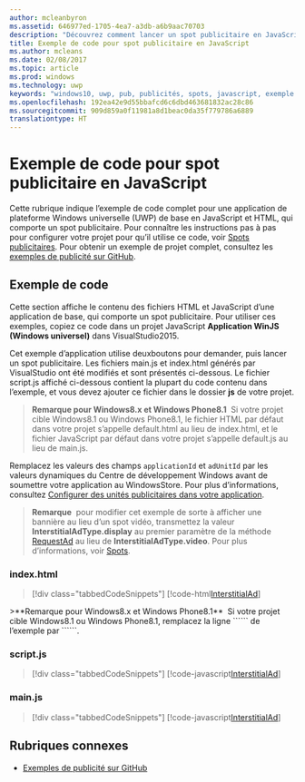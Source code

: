 ```yaml
---
author: mcleanbyron
ms.assetid: 646977ed-1705-4ea7-a3db-a6b9aac70703
description: "Découvrez comment lancer un spot publicitaire en JavaScript/HTML."
title: Exemple de code pour spot publicitaire en JavaScript
ms.author: mcleans
ms.date: 02/08/2017
ms.topic: article
ms.prod: windows
ms.technology: uwp
keywords: "windows10, uwp, pub, publicités, spots, javascript, exemple de code"
ms.openlocfilehash: 192ea42e9d55bbafcd6c6dbd463681832ac28c86
ms.sourcegitcommit: 909d859a0f11981a8d1beac0da35f779786a6889
translationtype: HT
---
```

# <a name="interstitial-ad-sample-code-in-javascript"></a>Exemple de code pour spot publicitaire en JavaScript

Cette rubrique indique l’exemple de code complet pour une application de plateforme Windows universelle (UWP) de base en JavaScript et HTML, qui comporte un spot publicitaire. Pour connaître les instructions pas à pas pour configurer votre projet pour qu’il utilise ce code, voir [Spots publicitaires](interstitial-ads.md). Pour obtenir un exemple de projet complet, consultez les [exemples de publicité sur GitHub](http://aka.ms/githubads).

## <a name="code-example"></a>Exemple de code

Cette section affiche le contenu des fichiers HTML et JavaScript d’une application de base, qui comporte un spot publicitaire. Pour utiliser ces exemples, copiez ce code dans un projet JavaScript **Application WinJS (Windows universel)** dans VisualStudio2015.

Cet exemple d’application utilise deuxboutons pour demander, puis lancer un spot publicitaire. Les fichiers main.js et index.html générés par VisualStudio ont été modifiés et sont présentés ci-dessous. Le fichier script.js affiché ci-dessous contient la plupart du code contenu dans l’exemple, et vous devez ajouter ce fichier dans le dossier **js** de votre projet.

>**Remarque pour Windows8.x et Windows Phone8.1**&nbsp;&nbsp;Si votre projet cible Windows8.1 ou Windows Phone8.1, le fichier HTML par défaut dans votre projet s’appelle default.html au lieu de index.html, et le fichier JavaScript par défaut dans votre projet s’appelle default.js au lieu de main.js.

Remplacez les valeurs des champs ```applicationId``` et ```adUnitId``` par les valeurs dynamiques du Centre de développement Windows avant de soumettre votre application au WindowsStore. Pour plus d’informations, consultez [Configurer des unités publicitaires dans votre application](set-up-ad-units-in-your-app.md).

>**Remarque**&nbsp;&nbsp;pour modifier cet exemple de sorte à afficher une bannière au lieu d’un spot vidéo, transmettez la valeur **InterstitialAdType.display** au premier paramètre de la méthode [RequestAd](https://msdn.microsoft.com/library/windows/apps/microsoft.advertising.winrt.ui.interstitialad.requestad.aspx) au lieu de **InterstitialAdType.video**. Pour plus d’informations, voir [Spots](interstitial-ads.md).

### <a name="indexhtml"></a>index.html

> [!div class="tabbedCodeSnippets"]
[!code-html[InterstitialAd](./code/AdvertisingSamples/InterstitialAdSamples/js/index.html#L1-L21)]

<span/>
>**Remarque pour Windows8.x et Windows Phone8.1**&nbsp;&nbsp;Si votre projet cible Windows8.1 ou Windows Phone8.1, remplacez la ligne ```<script src="//Microsoft.Advertising.JavaScript/ad.js"></script>``` de l’exemple par ```<script src="/MSAdvertisingJS/ads/ad.js"></script>```.

### <a name="scriptjs"></a>script.js

> [!div class="tabbedCodeSnippets"]
[!code-javascript[InterstitialAd](./code/AdvertisingSamples/InterstitialAdSamples/js/script.js#script)]

### <a name="mainjs"></a>main.js

> [!div class="tabbedCodeSnippets"]
[!code-javascript[InterstitialAd](./code/AdvertisingSamples/InterstitialAdSamples/js/main.js#main)]

## <a name="related-topics"></a>Rubriques connexes

* [Exemples de publicité sur GitHub](http://aka.ms/githubads)

 
